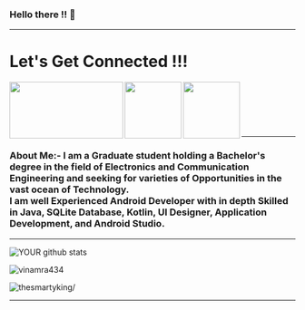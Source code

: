 ### Hello there !! 👋

---

# Let's Get Connected !!!

<a href=https://www.instagram.com/vinamra___> <img align="left" src="https://media.giphy.com/media/3o6EhUklaKCjFXxkL6/giphy.gif" width="200" height="100"></img></a>

<a href=https://www.linkedin.com/in/vinamra434> <img align="left" src="https://media.giphy.com/media/TF1ClftwWzMvugvVTl/giphy.gif" width="100" height="100"></img></a>

<a href=mailto:vinamrasaxena434@gmail.com> <img align="left" src="https://media.giphy.com/media/aOften89vRbG/giphy.gif" width="100" height="100"></img></a> <br><br />

<br><br />

---

#### <h3>About Me:- I am a Graduate student holding a Bachelor's degree in the field of Electronics and Communication Engineering and seeking for varieties of Opportunities in the vast ocean of Technology. <br>I am well Experienced Android Developer with in depth Skilled in Java, SQLite Database, Kotlin, UI Designer, Application Development, and Android Studio. </h3> 

---

![YOUR github stats](https://github-readme-stats.vercel.app/api/?username=vinamra434&show_icons=true&title_color=ffffff&icon_color=ffffff&text_color=ff8100&bg_color=151515)
<p><img src="https://github-readme-stats.vercel.app/api/top-langs/?username=vinamra434&layout=compact&hide=html" alt="vinamra434" /></p>

<p align="left"> <img src=https://komarev.com/ghpvc/?username=vinamra434&style=flat-square alt=thesmartyking/> </p>

---
